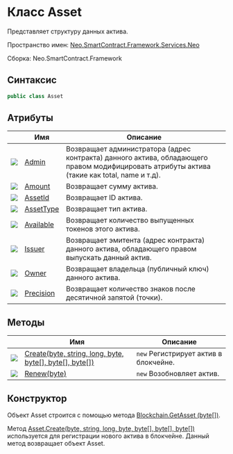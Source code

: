# Класс Asset 

Представляет структуру данных актива.

Пространство имен: [Neo.SmartContract.Framework.Services.Neo](../neo.md)

Сборка: Neo.SmartContract.Framework

## Синтаксис

```c#
public class Asset
```

## Атрибуты

| | Имя | Описание |
| ---------------------------------------- | ------------------------------- | ------------------------------------- |
| ![](https://i-msdn.sec.s-msft.com/dynimg/IC74937.jpeg) | [Admin](Asset/Admin.md) | Возвращает администратора (адрес контракта) данного актива, обладающего правом модифицировать атрибуты актива (такие как total, name и т.д). |
| ![](https://i-msdn.sec.s-msft.com/dynimg/IC74937.jpeg) | [Amount](Asset/Amount.md) | Возвращает сумму актива. |
| ![](https://i-msdn.sec.s-msft.com/dynimg/IC74937.jpeg) | [AssetId](Asset/AssetId.md) | Возвращает ID актива. |
| ![](https://i-msdn.sec.s-msft.com/dynimg/IC74937.jpeg) | [AssetType](Asset/AssetType.md) | Возвращает тип актива. |
| ![](https://i-msdn.sec.s-msft.com/dynimg/IC74937.jpeg) | [Available](Asset/Available.md) | Возвращает количество выпущенных токенов этого актива. |
| ![](https://i-msdn.sec.s-msft.com/dynimg/IC74937.jpeg) | [Issuer](Asset/Issuer.md) | Возвращает эмитента (адрес контракта) данного актива, обладающего правом  выпускать данный актив. |
| ![](https://i-msdn.sec.s-msft.com/dynimg/IC74937.jpeg) | [Owner](Asset/Owner.md) | Возвращает владельца (публичный ключ) данного актива. |
| ![](https://i-msdn.sec.s-msft.com/dynimg/IC74937.jpeg) | [Precision](Asset/Precision.md) | Возвращает количество  знаков после десятичной запятой (точки). |

## Методы

| | Имя | Описание |
| ---------------------------------------- | ----------------------------- | ----------- |
| ![](https://i-msdn.sec.s-msft.com/dynimg/IC91302.jpeg) | [Create(byte, string, long, byte, byte[], byte[], byte[])](Asset/Create.md) | `new` Регистрирует актив в блокчейне. |
| ![](https://i-msdn.sec.s-msft.com/dynimg/IC91302.jpeg) | [Renew(byte)](Asset/Renew.md)            | `new` Возобновляет актив.       |

## Конструктор

Объект Asset строится с помощью метода [Blockchain.GetAsset (byte[])](Blockchain/GetAsset.md).

Метод [Asset.Create(byte, string, long, byte, byte[], byte[], byte[])](Asset/Create.md) используется для регистрации нового актива в блокчейне. Данный метод возвращает объект Asset.